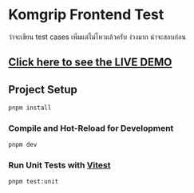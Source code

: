 # Komgrip Frontend Test

ว่าจะเขียน test cases เพิ่มแต่ไม่ไหวแล้วครับ ง่วงมาก น่าจะสลบก่อน

## [Click here to see the LIVE DEMO](https://komgrip-frontend-test.pages.dev/)

## Project Setup

```sh
pnpm install
```

### Compile and Hot-Reload for Development

```sh
pnpm dev
```

### Run Unit Tests with [Vitest](https://vitest.dev/)

```sh
pnpm test:unit
```
